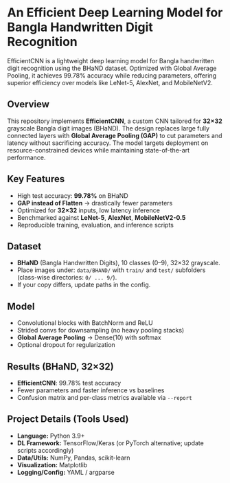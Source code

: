 # An Efficient Deep Learning Model for Bangla Handwritten Digit Recognition

EfficientCNN is a lightweight deep learning model for Bangla handwritten digit recognition using the BHaND dataset. Optimized with Global Average Pooling, it achieves 99.78% accuracy while reducing parameters, offering superior efficiency over models like LeNet-5, AlexNet, and MobileNetV2.

## Overview
This repository implements **EfficientCNN**, a custom CNN tailored for **32×32** grayscale Bangla digit images (BHaND). The design replaces large fully connected layers with **Global Average Pooling (GAP)** to cut parameters and latency without sacrificing accuracy. The model targets deployment on resource-constrained devices while maintaining state-of-the-art performance.

## Key Features
- High test accuracy: **99.78%** on BHaND
- **GAP instead of Flatten** → drastically fewer parameters
- Optimized for **32×32** inputs, low latency inference
- Benchmarked against **LeNet-5**, **AlexNet**, **MobileNetV2-0.5**
- Reproducible training, evaluation, and inference scripts

## Dataset
- **BHaND** (Bangla Handwritten Digits), 10 classes (0–9), 32×32 grayscale.
- Place images under: `data/BHAND/` with `train/` and `test/` subfolders (class-wise directories: `0/ ... 9/`).
- If your copy differs, update paths in the config.

## Model
- Convolutional blocks with BatchNorm and ReLU
- Strided convs for downsampling (no heavy pooling stacks)
- **Global Average Pooling** → Dense(10) with softmax
- Optional dropout for regularization

## Results (BHaND, 32×32)
- **EfficientCNN**: 99.78% test accuracy
- Fewer parameters and faster inference vs baselines
- Confusion matrix and per-class metrics available via `--report`

## Project Details (Tools Used)
- **Language:** Python 3.9+
- **DL Framework:** TensorFlow/Keras (or PyTorch alternative; update scripts accordingly)
- **Data/Utils:** NumPy, Pandas, scikit-learn
- **Visualization:** Matplotlib
- **Logging/Config:** YAML / argparse
